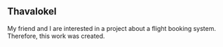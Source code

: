 ## Thavalokel

My friend and I are interested in a project about a flight booking system. Therefore, this work was created.
